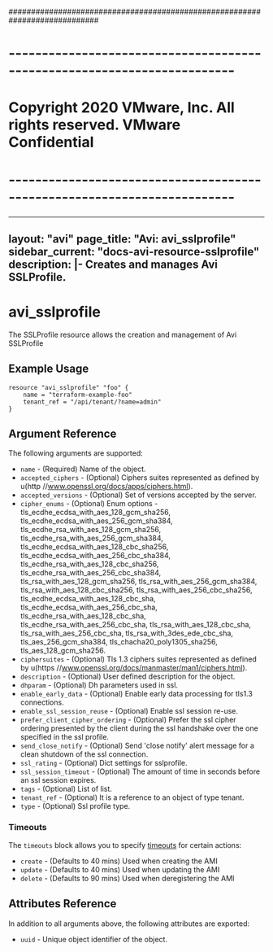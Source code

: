############################################################################
# ------------------------------------------------------------------------
# Copyright 2020 VMware, Inc.  All rights reserved. VMware Confidential
# ------------------------------------------------------------------------
###

---
layout: "avi"
page_title: "Avi: avi_sslprofile"
sidebar_current: "docs-avi-resource-sslprofile"
description: |-
  Creates and manages Avi SSLProfile.
---

# avi_sslprofile

The SSLProfile resource allows the creation and management of Avi SSLProfile

## Example Usage

```hcl
resource "avi_sslprofile" "foo" {
    name = "terraform-example-foo"
    tenant_ref = "/api/tenant/?name=admin"
}
```

## Argument Reference

The following arguments are supported:

* `name` - (Required) Name of the object.
* `accepted_ciphers` - (Optional) Ciphers suites represented as defined by u(http //www.openssl.org/docs/apps/ciphers.html).
* `accepted_versions` - (Optional) Set of versions accepted by the server.
* `cipher_enums` - (Optional) Enum options - tls_ecdhe_ecdsa_with_aes_128_gcm_sha256, tls_ecdhe_ecdsa_with_aes_256_gcm_sha384, tls_ecdhe_rsa_with_aes_128_gcm_sha256, tls_ecdhe_rsa_with_aes_256_gcm_sha384, tls_ecdhe_ecdsa_with_aes_128_cbc_sha256, tls_ecdhe_ecdsa_with_aes_256_cbc_sha384, tls_ecdhe_rsa_with_aes_128_cbc_sha256, tls_ecdhe_rsa_with_aes_256_cbc_sha384, tls_rsa_with_aes_128_gcm_sha256, tls_rsa_with_aes_256_gcm_sha384, tls_rsa_with_aes_128_cbc_sha256, tls_rsa_with_aes_256_cbc_sha256, tls_ecdhe_ecdsa_with_aes_128_cbc_sha, tls_ecdhe_ecdsa_with_aes_256_cbc_sha, tls_ecdhe_rsa_with_aes_128_cbc_sha, tls_ecdhe_rsa_with_aes_256_cbc_sha, tls_rsa_with_aes_128_cbc_sha, tls_rsa_with_aes_256_cbc_sha, tls_rsa_with_3des_ede_cbc_sha, tls_aes_256_gcm_sha384, tls_chacha20_poly1305_sha256, tls_aes_128_gcm_sha256.
* `ciphersuites` - (Optional) Tls 1.3 ciphers suites represented as defined by u(https //www.openssl.org/docs/manmaster/man1/ciphers.html).
* `description` - (Optional) User defined description for the object.
* `dhparam` - (Optional) Dh parameters used in ssl.
* `enable_early_data` - (Optional) Enable early data processing for tls1.3 connections.
* `enable_ssl_session_reuse` - (Optional) Enable ssl session re-use.
* `prefer_client_cipher_ordering` - (Optional) Prefer the ssl cipher ordering presented by the client during the ssl handshake over the one specified in the ssl profile.
* `send_close_notify` - (Optional) Send 'close notify' alert message for a clean shutdown of the ssl connection.
* `ssl_rating` - (Optional) Dict settings for sslprofile.
* `ssl_session_timeout` - (Optional) The amount of time in seconds before an ssl session expires.
* `tags` - (Optional) List of list.
* `tenant_ref` - (Optional) It is a reference to an object of type tenant.
* `type` - (Optional) Ssl profile type.


### Timeouts

The `timeouts` block allows you to specify [timeouts](https://www.terraform.io/docs/configuration/resources.html#timeouts) for certain actions:

* `create` - (Defaults to 40 mins) Used when creating the AMI
* `update` - (Defaults to 40 mins) Used when updating the AMI
* `delete` - (Defaults to 90 mins) Used when deregistering the AMI

## Attributes Reference

In addition to all arguments above, the following attributes are exported:

* `uuid` -  Unique object identifier of the object.

